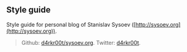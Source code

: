 ## Style guide

Style guide for personal blog of Stanislav Sysoev ([http://sysoev.org](http://sysoev.org)).

> Github: [d4rkr00t/sysoev.org](https://github.com/d4rkr00t/sysoev.org).
> Twitter: [d4rkr00t](https://twiiter.com/d4rkr00t).
